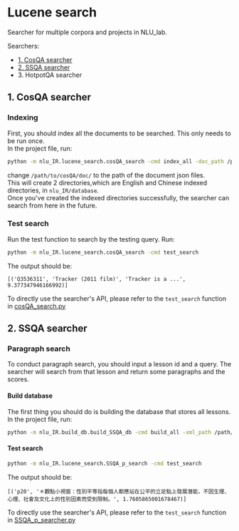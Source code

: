 # Lucene search
Searcher for multiple corpora and projects in NLU_lab.

Searchers:  
- <a href="#1-cosqa-searcher"> 1. CosQA searcher </a> 
- <a href="#2-ssqa-searcher"> 2. SSQA searcher </a>
- 3\. HotpotQA searcher

## 1. CosQA searcher
### Indexing
First, you should index all the documents to be searched. This only needs to be run once.  
In the project file, run:
```bash
python -m nlu_IR.lucene_search.cosQA_search -cmd index_all -doc_path /path/to/cosQA/doc/
```
change `/path/to/cosQA/doc/` to the path of the document json files.  
This will create 2 directories,which are English and Chinese indexed directories, in `nlu_IR/database`.  
Once you've created the indexed directories successfully, the searcher can search from here in the future.

### Test search
Run the test function to search by the testing query. Run:
```bash
python -m nlu_IR.lucene_search.cosQA_search -cmd test_search
```
The output should be:
```
[('Q3536311', 'Tracker (2011 film)', 'Tracker is a ...', 9.377347946166992)]
```

To directly use the searcher's API, please refer to the `test_search` function in [cosQA_search.py](cosQA_search.py)

## 2. SSQA searcher
### Paragraph search
To conduct paragraph search, you should input a lesson id and a query. 
The searcher will search from that lesson and return some paragraphs and the scores.
#### Build database
The first thing you should do is building the database that stores all lessons.  
In the project file, run:
```bash
python -m nlu_IR.build_db.build_SSQA_db -cmd build_all -xml_path /path/to/SSQA/Elementary_Social_Studies_v2.9
```

#### Test search
```bash
python -m nlu_IR.lucene_search.SSQA_p_search -cmd test_search
```
The output should be:
```
[('p20', '＊觀點小視窗：性別平等指每個人都應站在公平的立足點上發展潛能，不因生理、心理、社會及文化上的性別因素而受到限制。', 1.7605865001678467)]
```
To directly use the searcher's API, please refer to the `test_search` function in [SSQA_p_searcher.py](SSQA_p_search.py)